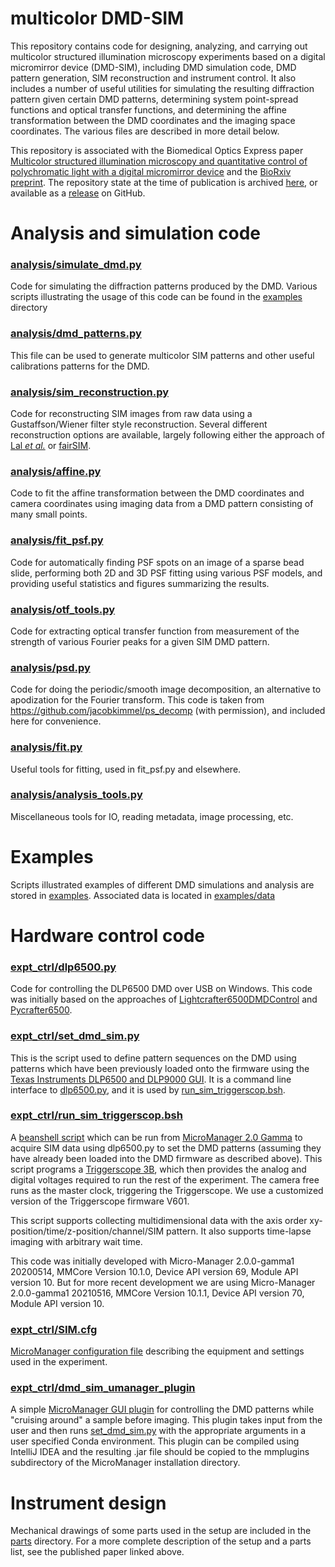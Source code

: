 # multicolor DMD-SIM
This repository contains code for designing, analyzing, and carrying out multicolor structured illumination microscopy
experiments based on a digital micromirror device (DMD-SIM), including DMD simulation code, DMD pattern generation, SIM reconstruction and
instrument control. It also includes a number of useful utilities for simulating the resulting diffraction 
pattern given certain DMD patterns, determining system point-spread functions and optical transfer functions, and 
determining the affine transformation between the DMD coordinates and the imaging space coordinates. The various 
files are described in more detail below.
 
This repository is associated with the Biomedical Optics Express paper 
[Multicolor structured illumination microscopy and quantitative control of polychromatic light with a digital micromirror device](https://doi.org/10.1364/BOE.422703)
and the [BioRxiv preprint](https://doi.org/10.1101/2020.07.27.223941).
The repository state at the time of publication is archived [here](https://doi.org/10.5281/zenodo.4773865), or available as
a [release](https://github.com/QI2lab/mcSIM/releases/tag/v1.0.0) on GitHub.

# Analysis and simulation code

### [analysis/simulate_dmd.py](analysis/simulate_dmd.py)
Code for simulating the diffraction patterns produced by the DMD. Various 
scripts illustrating the usage of this code can be found in the [examples](examples) directory

### [analysis/dmd_patterns.py](analysis/dmd_patterns.py)
This file can be used to generate multicolor SIM patterns and other useful calibrations
patterns for the DMD.

### [analysis/sim_reconstruction.py](analysis/sim_reconstruction.py)
Code for reconstructing SIM images from raw data using a Gustaffson/Wiener filter style reconstruction. Several different
reconstruction options are available, largely following either the approach of 
[Lal *et al.*](https://doi.org/10.1109/JSTQE.2016.2521542) or [fairSIM](https://doi.org/10.1038/ncomms10980). 

### [analysis/affine.py](analysis/affine.py)
Code to fit the affine transformation between the DMD coordinates and camera coordinates using imaging data from a DMD
pattern consisting of many small points.

### [analysis/fit_psf.py](analysis/fit_psf.py)
Code for automatically finding PSF spots on an image of a sparse bead slide, performing both 2D and 3D PSF fitting using
various PSF models, and providing useful statistics and figures summarizing the results.

### [analysis/otf_tools.py](analysis/otf_tools.py)
Code for extracting optical transfer function from measurement of the strength of various Fourier peaks for a given SIM DMD pattern.
 
### [analysis/psd.py](analysis/psd.py)
Code for doing the periodic/smooth image decomposition, an alternative to apodization for the Fourier transform. This code is taken from https://github.com/jacobkimmel/ps_decomp (with permission), and included here for convenience.

### [analysis/fit.py](analysis/fit.py)
Useful tools for fitting, used in fit_psf.py and elsewhere.

### [analysis/analysis_tools.py](analysis/analysis_tools.py)
Miscellaneous tools for IO, reading metadata, image processing, etc.

# Examples
Scripts illustrated examples of different DMD simulations and analysis are stored in [examples](examples). Associated 
data is located in [examples/data](examples/data)
  
# Hardware control code

### [expt_ctrl/dlp6500.py](expt_ctrl/dlp6500.py)
Code for controlling the DLP6500 DMD over USB on Windows. This code was initially based on the approaches 
of [Lightcrafter6500DMDControl](https://github.com/mazurenko/Lightcrafter6500DMDControl) and
[Pycrafter6500](https://github.com/csi-dcsc/Pycrafter6500).

### [expt_ctrl/set_dmd_sim.py](expt_ctrl/set_dmd_sim.py)
This is the script used to define pattern sequences on the DMD using patterns which
have been previously loaded onto the firmware using the [Texas Instruments DLP6500 and DLP9000
GUI](https://www.ti.com/tool/DLPC900REF-SW). It is a command line interface to [dlp6500.py](expt_ctrl/dlp6500.py),
and it is used by [run_sim_triggerscop.bsh](expt_ctrl/run_sim_triggerscop.bsh).

### [expt_ctrl/run_sim_triggerscop.bsh](expt_ctrl/run_sim_triggerscop.bsh)
A [beanshell script](https://beanshell.github.io/) which can be run from [MicroManager 2.0 Gamma](https://micro-manager.org/wiki/Micro-Manager)
to acquire SIM data using dlp6500.py to set the DMD patterns (assuming they have already been loaded into the 
DMD firmware as described above). This script programs a [Triggerscope 3B](https://arc.austinblanco.com/), which then provides the analog and 
digital voltages required to run the rest of the experiment. The camera free runs as the
master clock, triggering the Triggerscope. We use a customized version of the Triggerscope firmware V601. 

This script supports collecting multidimensional data with the axis order xy-position/time/z-position/channel/SIM pattern.
It also supports time-lapse imaging with arbitrary wait time.

This code was initially developed with Micro-Manager 2.0.0-gamma1 20200514, MMCore Version 10.1.0,
Device API version 69, Module API version 10. But for more recent development we are using
Micro-Manager 2.0.0-gamma1 20210516, MMCore Version 10.1.1, Device API version 70, Module API version 10.

### [expt_ctrl/SIM.cfg](expt_ctrl/SIM.cfg)
[MicroManager configuration file](https://micro-manager.org/wiki/Micro-Manager_Configuration_Guide#Configuration_file_syntax)
describing the equipment and settings used in the experiment.
  
### [expt_ctrl/dmd_sim_umanager_plugin](expt_ctrl/dmd_sim_umanager_plugin)
A simple [MicroManager GUI plugin](https://micro-manager.org/wiki/Version_2.0_Plugins) for controlling the DMD patterns while "cruising around" a sample before imaging.
This plugin takes input from the user and then runs [set_dmd_sim.py](expt_ctrl/set_dmd_sim.py) with
the appropriate arguments in a user specified Conda environment. This plugin can be compiled using IntelliJ IDEA and the resulting .jar file should be copied
to the mmplugins subdirectory of the MicroManager installation directory.

# Instrument design
Mechanical drawings of some parts used in the setup are included in the [parts](parts) directory. For a more complete description of the setup and
a parts list, see the published paper linked above.


